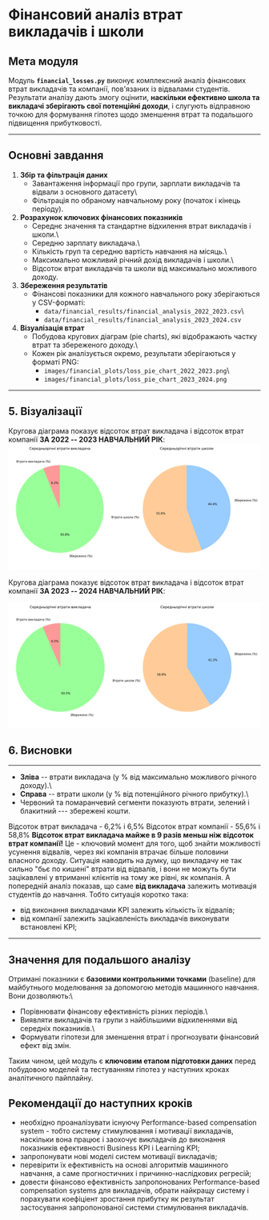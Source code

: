 # Фінансовий аналіз втрат викладачів і школи

## Мета модуля

Модуль **`financial_losses.py`** виконує комплексний аналіз фінансових
втрат викладачів та компанії, пов'язаних із відвалами студентів.
Результати аналізу дають змогу оцінити, **наскільки ефективно школа та
викладачі зберігають свої потенційні доходи**, і слугують відправною
точкою для формування гіпотез щодо зменшення втрат та подальшого
підвищення прибутковості.

------------------------------------------------------------------------

## Основні завдання

1.  **Збір та фільтрація даних**
    -   Завантаження інформації про групи, зарплати викладачів та
        відвали з основного датасету\
    -   Фільтрація по обраному навчальному року (початок і кінець
        періоду).
2.  **Розрахунок ключових фінансових показників**
    -   Середнє значення та стандартне відхилення втрат викладачів і
        школи.\
    -   Середню зарплату викладача.\
    -   Кількість груп та середню вартість навчання на місяць.\
    -   Максимально можливий річний дохід викладачів і школи.\
    -   Відсоток втрат викладачів та школи від максимально можливого
        доходу.
3.  **Збереження результатів**
    -   Фінансові показники для кожного навчального року зберігаються у
        CSV-форматі:
        -   `data/financial_results/financial_analysis_2022_2023.csv`\
        -   `data/financial_results/financial_analysis_2023_2024.csv`
4.  **Візуалізація втрат**
    -   Побудова кругових діаграм (pie charts), які відображають частку
        втрат та збереженого доходу.\
    -   Кожен рік аналізується окремо, результати зберігаються у форматі
        PNG:
        -   `images/financial_plots/loss_pie_chart_2022_2023.png`\
        -   `images/financial_plots/loss_pie_chart_2023_2024.png`

------------------------------------------------------------------------

## 5. Візуалізації

Кругова діаграма показує відсоток втрат викладача і відсоток втрат компанії **ЗА 2022 -- 2023 НАВЧАЛЬНИЙ РІК**:  
![2022--2023 "Середньорічні втрати викладача (діаграма 1) і школи (діаграма 2)](../images/financial_plots/loss_pie_chart_2022_2023.png)

Кругова діаграма показує відсоток втрат викладача і відсоток втрат компанії **ЗА 2023 -- 2024 НАВЧАЛЬНИЙ РІК**:

![2023--2024 "Середньорічні втрати викладача (діаграма 1) і школи (діаграма 2)](../images/financial_plots/loss_pie_chart_2023_2024.png)

## 6. Висновки
  ---------------------------------------------------------------------------------------

-   **Зліва** -- втрати викладача (у % від максимально можливого річного
    доходу).\
-   **Справа** -- втрати школи (у % від потенційного річного прибутку).\
-   Червоний та помаранчевий сегменти показують втрати, зелений і
    блакитний --- збережені кошти.

Відсоток втрат викладача - 6,2% і 6,5%
Відсоток втрат компанії - 55,6% і 58,8%
**Відсоток втрат викладача майже в 9 разів меньш ніж відсоток втрат компанії!**
Це - ключовий момент для того, щоб знайти можливості усунення відвалів, через які компанія втрачає більше половини власного доходу. Ситуація наводить на думку, що викладачу не так сильно "бьє по кишені" втрати від відвалів, і вони не можуть бути зацікавлені у втриманні клієнтів на тому же рівні, як компанія. А попередній аналіз показав, що саме **від викладача** залежить мотивація студентів до навчання. Тобто ситуація коротко така:
- від виконання викладачами KPI залежить кількість їх відвалів;
- від компанії залежить зацікавленість викладачів виконувати встановлені KPI;

------------------------------------------------------------------------

## Значення для подальшого аналізу

Отримані показники є **базовими контрольними точками** (baseline) для
майбутнього моделювання за допомогою методів машинного навчання.\
Вони дозволяють:\
- Порівнювати фінансову ефективність різних періодів.\
- Виявляти викладачів та групи з найбільшими відхиленнями від середніх
показників.\
- Формувати гіпотези для зменшення втрат і прогнозувати фінансовий ефект
від змін.

Таким чином, цей модуль є **ключовим етапом підготовки даних** перед
побудовою моделей та тестуванням гіпотез у наступних кроках
аналітичного пайплайну.

## Рекомендації до наступних кроків

 - необхідно проаналізувати існуючу Performance-based compensation system - тобто систему стимулювання і мотивації викладачів, наскільки вона працює і заохочує викладачів до виконання показників ефективності Business KPI i Learning KPI;
 - запропонувати нові моделі систем мотивації викладачів;
 - перевірити їх ефективність на основі алгоритмів машинного навчання, а саме прогностичних і причинно-наслідкових регресій;
 - довести фінансово ефективність запропонованих Performance-based compensation systems для викладачів, обрати найкращу систему і порахувати коефіціент зростання прибутку як результат застосування запропонованої системи стимулювання викладачів.